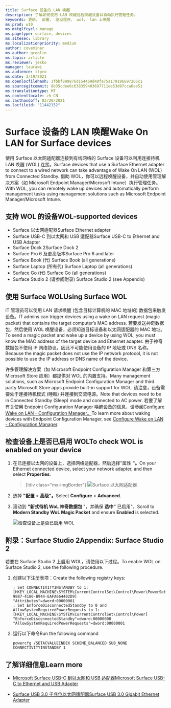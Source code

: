 ```yaml
---
title: Surface 设备的 LAN 唤醒
description: 了解如何使用 LAN 唤醒远程唤醒设备以自动执行管理任务。
keywords: 更新， 部署， 驱动程序， wol， lan 上唤醒
ms.prod: w10
ms.mktglfcycl: manage
ms.pagetype: surface, devices
ms.sitesec: library
ms.localizationpriority: medium
author: coveminer
ms.author: greglin
ms.topic: article
ms.reviewer: jesko
manager: laurawi
ms.audience: itpro
ms.date: 3/19/2021
ms.openlocfilehash: 1fbbf899876d154469d48fa75a179196697205c1
ms.sourcegitcommit: 8b35cdee6c638359403697711ee53d07cca6ee51
ms.translationtype: MT
ms.contentlocale: zh-CN
ms.lasthandoff: 03/20/2021
ms.locfileid: "11442152"
---
```

# <a name="wake-on-lan-for-surface-devices"></a><span data-ttu-id="2109a-104">Surface 设备的 LAN 唤醒</span><span class="sxs-lookup"><span data-stu-id="2109a-104">Wake On LAN for Surface devices</span></span>

<span data-ttu-id="2109a-105">使用 Surface 以太网适配器连接到有线网络的 Surface 设备可以利用连接待机LAN 唤醒 (WOL) 连接。</span><span class="sxs-lookup"><span data-stu-id="2109a-105">Surface devices that use a Surface Ethernet adapter to connect to a wired network can take advantage of Wake On LAN (WOL) from Connected Standby.</span></span> <span data-ttu-id="2109a-106">借助 WOL，你可以远程唤醒设备，并自动使用管理解决方案（如 Microsoft Endpoint Manager/Microsoft Intune）执行管理任务。</span><span class="sxs-lookup"><span data-stu-id="2109a-106">With WOL, you can remotely wake up devices and automatically perform management tasks using management solutions such as Microsoft Endpoint Manager/Microsoft Intune.</span></span>

## <a name="wol-supported-devices"></a><span data-ttu-id="2109a-107">支持 WOL 的设备</span><span class="sxs-lookup"><span data-stu-id="2109a-107">WOL-supported devices</span></span>

- <span data-ttu-id="2109a-108">Surface 以太网适配器</span><span class="sxs-lookup"><span data-stu-id="2109a-108">Surface Ethernet adapter</span></span>
- <span data-ttu-id="2109a-109">Surface USB-C 到以太网和 USB 适配器</span><span class="sxs-lookup"><span data-stu-id="2109a-109">Surface USB-C to Ethernet and USB Adapter</span></span>
- <span data-ttu-id="2109a-110">Surface Dock 2</span><span class="sxs-lookup"><span data-stu-id="2109a-110">Surface Dock 2</span></span>
- <span data-ttu-id="2109a-111">Surface Pro 6 及更高版本</span><span class="sxs-lookup"><span data-stu-id="2109a-111">Surface Pro 6 and later</span></span>
- <span data-ttu-id="2109a-112">Surface Book (代) </span><span class="sxs-lookup"><span data-stu-id="2109a-112">Surface Book (all generations)</span></span>
- <span data-ttu-id="2109a-113">Surface Laptop (所有代) </span><span class="sxs-lookup"><span data-stu-id="2109a-113">Surface Laptop (all generations)</span></span>
- <span data-ttu-id="2109a-114">Surface Go (代) </span><span class="sxs-lookup"><span data-stu-id="2109a-114">Surface Go (all generations)</span></span>
- <span data-ttu-id="2109a-115">Surface Studio 2 (请参阅附录) </span><span class="sxs-lookup"><span data-stu-id="2109a-115">Surface Studio 2 (see Appendix)</span></span>


## <a name="using-surface-wol"></a><span data-ttu-id="2109a-116">使用 Surface WOL</span><span class="sxs-lookup"><span data-stu-id="2109a-116">Using Surface WOL</span></span>

<span data-ttu-id="2109a-117">IT 管理员可以使用 LAN 请求唤醒 (包含目标计算机的 MAC 地址的) 数据包来触发设备。</span><span class="sxs-lookup"><span data-stu-id="2109a-117">IT admins can trigger devices using a wake on LAN request (magic packet) that contains the target computer’s MAC address.</span></span> <span data-ttu-id="2109a-118">若要发送神奇数据包，然后使用 WOL 唤醒设备，必须知道目标设备和以太网适配器的 MAC 地址。</span><span class="sxs-lookup"><span data-stu-id="2109a-118">To send a magic packet and wake up a device by using WOL, you must know the MAC address of the target device and Ethernet adapter.</span></span> <span data-ttu-id="2109a-119">由于神奇数据包不使用 IP 网络协议，因此不可能使用设备的 IP 地址或 DNS 名称。</span><span class="sxs-lookup"><span data-stu-id="2109a-119">Because the magic packet does not use the IP network protocol, it is not possible to use the IP address or DNS name of the device.</span></span>

<span data-ttu-id="2109a-120">许多管理解决方案（如 Microsoft Endpoint Configuration Manager 和第三方 Microsoft Store 应用）都提供对 WOL 的内置支持。</span><span class="sxs-lookup"><span data-stu-id="2109a-120">Many management solutions, such as Microsoft Endpoint Configuration Manager and third party Microsoft Store apps provide built-in support for WOL.</span></span> <span data-ttu-id="2109a-121">请注意，设备需要处于连接待机模式 (睡眠) 并连接到交流电源。</span><span class="sxs-lookup"><span data-stu-id="2109a-121">Note that devices need to be in Connected Standby (Sleep) mode and connected to AC power.</span></span> <span data-ttu-id="2109a-122">若要了解有关使用 Endpoint Configuration Manager 唤醒设备的信息，请参阅[Configure Wake on LAN - Configuration Manager。](https://docs.microsoft.com/mem/configmgr/core/clients/deploy/configure-wake-on-lan)</span><span class="sxs-lookup"><span data-stu-id="2109a-122">To learn more about waking devices with Endpoint Configuration Manager, see [Configure Wake on LAN - Configuration Manager](https://docs.microsoft.com/mem/configmgr/core/clients/deploy/configure-wake-on-lan).</span></span>


## <a name="to-check-wol-is-enabled-on-your-device"></a><span data-ttu-id="2109a-123">检查设备上是否已启用 WOL</span><span class="sxs-lookup"><span data-stu-id="2109a-123">To check WOL is enabled on your device</span></span>

1. <span data-ttu-id="2109a-124">在已连接以太网的设备上，选择网络适配器，然后选择"属性 **"。**</span><span class="sxs-lookup"><span data-stu-id="2109a-124">On your Ethernet connected device, select your network adapter, and then select **Properties**.</span></span>

   > [!div class="mx-imgBorder"]
   > ![Surface 以太网适配器](images/surface-ethernet.png)

2. <span data-ttu-id="2109a-126">选择 **"配置**  >  **高级"。**</span><span class="sxs-lookup"><span data-stu-id="2109a-126">Select **Configure** > **Advanced**.</span></span>
3. <span data-ttu-id="2109a-127">滚动到 **"新式待机 WoL 神奇数据包** "，并确保 **选中"** 已启用"。</span><span class="sxs-lookup"><span data-stu-id="2109a-127">Scroll to **Modern Standby WoL Magic Packet** and ensure **Enabled** is selected.</span></span>

     ![检查设备上是否已启用 WOL](images/ethernet-wol-setting.png)

## <a name="appendix-surface-studio-2"></a><span data-ttu-id="2109a-129">附录：Surface Studio 2</span><span class="sxs-lookup"><span data-stu-id="2109a-129">Appendix: Surface Studio 2</span></span>

<span data-ttu-id="2109a-130">若要在 Surface Studio 2 上启用 WOL，请使用以下过程。</span><span class="sxs-lookup"><span data-stu-id="2109a-130">To enable WOL on Surface Studio 2, use the following procedure.</span></span>

1. <span data-ttu-id="2109a-131">创建以下注册表项：</span><span class="sxs-lookup"><span data-stu-id="2109a-131">Create the following registry keys:</span></span>

   ```console
   ; Set CONNECTIVITYINSTANDBY to 1:
   [HKEY_LOCAL_MACHINE\SYSTEM\CurrentControlSet\Control\Power\PowerSettings\F15576E8-98B7-4186-B944-EAFA664402D9]
   "Attributes"=dword:00000001
   ; Set EnforceDisconnectedStandby to 0 and AllowSystemRequiredPowerRequests to 1:
   [HKEY_LOCAL_MACHINE\SYSTEM\CurrentControlSet\Control\Power]
   "EnforceDisconnectedStandby"=dword:00000000
   "AllowSystemRequiredPowerRequests"=dword:00000001
   ```

2. <span data-ttu-id="2109a-132">运行以下命令</span><span class="sxs-lookup"><span data-stu-id="2109a-132">Run the following command</span></span>

    ```powercfg /SETACVALUEINDEX SCHEME_BALANCED SUB_NONE CONNECTIVITYINSTANDBY 1```


## <a name="learn-more"></a><span data-ttu-id="2109a-133">了解详细信息</span><span class="sxs-lookup"><span data-stu-id="2109a-133">Learn more</span></span>

- [<span data-ttu-id="2109a-134">Microsoft Surface USB-C 到以太网和 USB 适配器</span><span class="sxs-lookup"><span data-stu-id="2109a-134">Microsoft Surface USB-C to Ethernet and USB Adapter</span></span>](https://www.microsoft.com/p/surface-usb-c-to-ethernet-and-usb-adapter/8wt81cglrblp?)

- [<span data-ttu-id="2109a-135">Surface USB 3.0 千兆位以太网适配器</span><span class="sxs-lookup"><span data-stu-id="2109a-135">Surface USB 3.0 Gigabit Ethernet Adapter</span></span>](https://www.microsoft.com/p/surface-usb-30-gigabit-ethernet-adapter/8xn9fqvzbvq0?)
